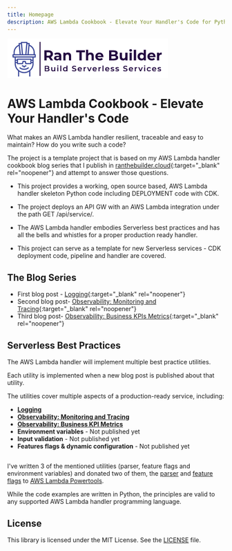 ```yaml
---
title: Homepage
description: AWS Lambda Cookbook - Elevate Your Handler's Code for Python
---
```

[<img alt="alt_text" src="../media/banner.png" />](https://www.ranthebuilder.cloud/)
# AWS Lambda Cookbook - Elevate Your Handler's Code


What makes an AWS Lambda handler resilient, traceable and easy to maintain? How do you write such a code?

The project is a template project that is based on my AWS Lambda handler cookbook blog series that I publish in [ranthebuilder.cloud](https://www.ranthebuilder.cloud){:target="_blank" rel="noopener"} and attempt to answer those questions.

- This project provides a working, open source based, AWS Lambda handler skeleton Python code including DEPLOYMENT code with CDK.

- The project deploys an API GW with an AWS Lambda integration under the path GET /api/service/.

- The AWS Lambda handler embodies Serverless best practices and has all the bells and whistles for a proper production ready handler.

- This project can serve as a template for new Serverless services - CDK deployment code, pipeline and handler are covered.

## The Blog Series
- First blog post - [Logging](https://www.ranthebuilder.cloud/post/aws-lambda-cookbook-elevate-your-handler-s-code-part-1-logging){:target="_blank" rel="noopener"}
- Second blog post- [Observability: Monitoring and Tracing](https://www.ranthebuilder.cloud/post/aws-lambda-cookbook-elevate-your-handler-s-code-part-2-observability){:target="_blank" rel="noopener"}
- Third blog post- [Observability: Business KPIs Metrics](https://www.ranthebuilder.cloud/post/aws-lambda-cookbook-elevate-your-handler-s-code-part-3-business-domain-observability){:target="_blank" rel="noopener"}



## Serverless Best Practices
The AWS Lambda handler will implement multiple best practice utilities. 

Each utility is implemented when a new blog post is published about that utility.

The utilities cover multiple aspects of a production-ready service, including:

* [**Logging**](best_practices/logger.md)
* [**Observability: Monitoring and Tracing**](best_practices/tracer.md)
* [**Observability: Business KPI Metrics**](best_practices/metrics.md)
* **Environment variables** - Not published yet
* **Input validation** - Not published yet
* **Features flags & dynamic configuration** - Not published yet



##
I've written 3 of the mentioned utilities (parser, feature flags and environment variables) and donated two of them, the [parser](https://awslabs.github.io/aws-lambda-powertools-python/latest/utilities/parser/) and [feature flags](https://awslabs.github.io/aws-lambda-powertools-python/latest/utilities/feature_flags/) to [AWS Lambda Powertools](https://awslabs.github.io/aws-lambda-powertools-python/latest/).

While the code examples are written in Python, the principles are valid to any supported AWS Lambda handler programming language.



## License
This library is licensed under the MIT License. See the [LICENSE](https://github.com/ran-isenberg/aws-lambda-handler-cookbook/blob/main/LICENSE) file.
